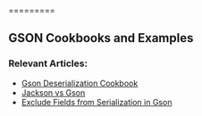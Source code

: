 =========

## GSON Cookbooks and Examples


### Relevant Articles: 
- [Gson Deserialization Cookbook](http://www.baeldung.com/gson-deserialization-guide)
- [Jackson vs Gson](http://www.baeldung.com/jackson-vs-gson)
- [Exclude Fields from Serialization in Gson](http://www.baeldung.com/gson-exclude-fields-serialization)

